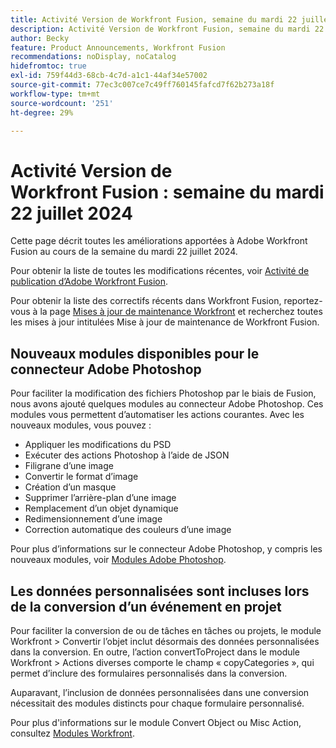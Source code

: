```yaml
---
title: Activité Version de Workfront Fusion, semaine du mardi 22 juillet 2024
description: Activité Version de Workfront Fusion, semaine du mardi 22 juillet 2024
author: Becky
feature: Product Announcements, Workfront Fusion
recommendations: noDisplay, noCatalog
hidefromtoc: true
exl-id: 759f44d3-68cb-4c7d-a1c1-44af34e57002
source-git-commit: 77ec3c007ce7c49ff760145fafcd7f62b273a18f
workflow-type: tm+mt
source-wordcount: '251'
ht-degree: 29%

---
```


# Activité Version de Workfront Fusion : semaine du mardi 22 juillet 2024

Cette page décrit toutes les améliorations apportées à Adobe Workfront Fusion au cours de la semaine du mardi 22 juillet 2024.

Pour obtenir la liste de toutes les modifications récentes, voir [Activité de publication d’Adobe Workfront Fusion](/help/workfront-fusion/fusion-product-releases/fusion-release-activity.md).

Pour obtenir la liste des correctifs récents dans Workfront Fusion, reportez-vous à la page [Mises à jour de maintenance Workfront](https://experienceleague.adobe.com/docs/workfront-known-issues/releases/current-updates.html) et recherchez toutes les mises à jour intitulées Mise à jour de maintenance de Workfront Fusion.

## Nouveaux modules disponibles pour le connecteur Adobe Photoshop

Pour faciliter la modification des fichiers Photoshop par le biais de Fusion, nous avons ajouté quelques modules au connecteur Adobe Photoshop. Ces modules vous permettent d’automatiser les actions courantes. Avec les nouveaux modules, vous pouvez :

* Appliquer les modifications du PSD
* Exécuter des actions Photoshop à l’aide de JSON
* Filigrane d’une image
* Convertir le format d’image
* Création d’un masque
* Supprimer l’arrière-plan d’une image
* Remplacement d’un objet dynamique
* Redimensionnement d’une image
* Correction automatique des couleurs d’une image

Pour plus d’informations sur le connecteur Adobe Photoshop, y compris les nouveaux modules, voir [Modules Adobe Photoshop](/help/workfront-fusion/references/apps-and-modules/adobe-connectors/adobe-photoshop-modules.md).

## Les données personnalisées sont incluses lors de la conversion d’un événement en projet

Pour faciliter la conversion de ou de tâches en tâches ou projets, le module Workfront > Convertir l’objet inclut désormais des données personnalisées dans la conversion. En outre, l’action convertToProject dans le module Workfront > Actions diverses comporte le champ « copyCategories », qui permet d’inclure des formulaires personnalisés dans la conversion.

Auparavant, l’inclusion de données personnalisées dans une conversion nécessitait des modules distincts pour chaque formulaire personnalisé.

Pour plus d&#39;informations sur le module Convert Object ou Misc Action, consultez [Modules Workfront](/help/workfront-fusion/references/apps-and-modules/adobe-connectors/workfront-modules.md).
